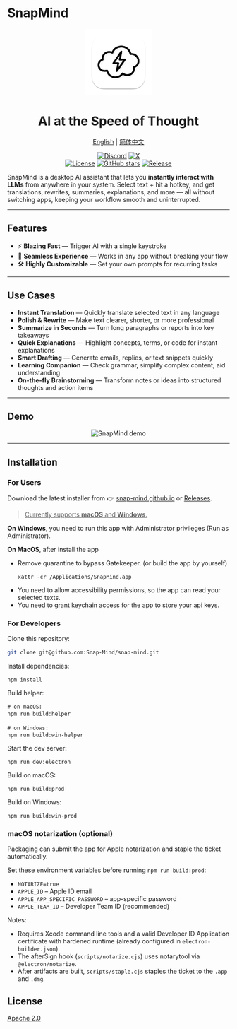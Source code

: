 # SnapMind

<p align='center'>
<img src='./electron/assets/snap-mind-app-icon-macOS.png' width="150" height="150" alt="snapmind icon"/>
</p>
<h1 align='center'>AI at the Speed of Thought</h1>
<p align="center">
  <a href="./README.md">English</a> | <a href="./README.zh.md">简体中文</a>
</p>
<p align="center">
  <a href="https://discord.gg/5SBqDHxU"><img src="https://img.shields.io/badge/Discord-Join-5865F2?logo=discord&logoColor=white" alt="Discord"></a>
  <a href="https://x.com/louisgh_7"><img src="https://img.shields.io/badge/X-Follow-000000?logo=x&logoColor=white" alt="X"></a>
  <br />
  <a href="./LICENSE"><img src="https://img.shields.io/badge/license-Apache%202-blue.svg" alt="License"></a>
  <a href="https://github.com/Snap-Mind/snap-mind/stargazers"><img src="https://img.shields.io/github/stars/Snap-Mind/snap-mind?style=social" alt="GitHub stars"></a>
  <a href="https://github.com/Snap-Mind/snap-mind/releases"><img src="https://img.shields.io/github/v/release/Snap-Mind/snap-mind" alt="Release"></a>
</p>

SnapMind is a desktop AI assistant that lets you **instantly interact with LLMs** from anywhere in your system. Select text + hit a hotkey, and get translations, rewrites, summaries, explanations, and more — all without switching apps, keeping your workflow smooth and uninterrupted.

---

## Features

- ⚡ **Blazing Fast** — Trigger AI with a single keystroke
- 🎯 **Seamless Experience** — Works in any app without breaking your flow
- 🛠 **Highly Customizable** — Set your own prompts for recurring tasks

---

## Use Cases

- **Instant Translation** — Quickly translate selected text in any language
- **Polish & Rewrite** — Make text clearer, shorter, or more professional
- **Summarize in Seconds** — Turn long paragraphs or reports into key takeaways
- **Quick Explanations** — Highlight concepts, terms, or code for instant explanations
- **Smart Drafting** — Generate emails, replies, or text snippets quickly
- **Learning Companion** — Check grammar, simplify complex content, aid understanding
- **On-the-fly Brainstorming** — Transform notes or ideas into structured thoughts and action items

---

## Demo

<p align="center">
  <img src="./electron/assets/snapmind-demo-en.gif" width="800" alt="SnapMind demo"/>
</p>

---

## Installation

### For Users
Download the latest installer from 👉 [snap-mind.github.io](https://snap-mind.github.io) or [Releases](https://github.com/Snap-Mind/snap-mind/releases).

> <u>Currently supports **macOS** and **Windows**.</u>

**On Windows**, you need to run this app with Administrator privileges (Run as Administrator).

**On MacOS**, after install the app

- Remove quarantine to bypass Gatekeeper. (or build the app by yourself)
  ```shell
  xattr -cr /Applications/SnapMind.app
  ```
- You need to allow accessibility permissions, so the app can read your selected texts.
- You need to grant keychain access for the app to store your api keys.

### For Developers

Clone this repository:
```bash
git clone git@github.com:Snap-Mind/snap-mind.git
```

Install dependencies:

```
npm install
```

Build helper:

```
# on macOS:
npm run build:helper

# on Windows:
npm run build:win-helper
```

Start the dev server:

```
npm run dev:electron
```

Build on macOS:

```
npm run build:prod
```

Build on Windows:

```
npm run build:win-prod
```

### macOS notarization (optional)

Packaging can submit the app for Apple notarization and staple the ticket automatically.

Set these environment variables before running `npm run build:prod`:

- `NOTARIZE=true`
- `APPLE_ID` – Apple ID email
- `APPLE_APP_SPECIFIC_PASSWORD` – app-specific password
- `APPLE_TEAM_ID` – Developer Team ID (recommended)

Notes:
- Requires Xcode command line tools and a valid Developer ID Application certificate with hardened runtime (already configured in `electron-builder.json`).
- The afterSign hook (`scripts/notarize.cjs`) uses notarytool via `@electron/notarize`.
- After artifacts are built, `scripts/staple.cjs` staples the ticket to the `.app` and `.dmg`.

## License

[Apache 2.0](./LICENSE)


